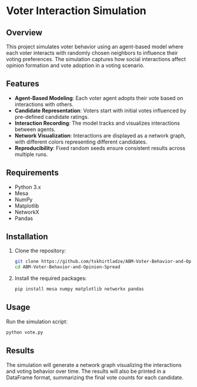 # Voter Interaction Simulation

## Overview
This project simulates voter behavior using an agent-based model where each voter interacts with randomly chosen neighbors to influence their voting preferences. The simulation captures how social interactions affect opinion formation and vote adoption in a voting scenario.

## Features
- **Agent-Based Modeling**: Each voter agent adopts their vote based on interactions with others.
- **Candidate Representation**: Voters start with initial votes influenced by pre-defined candidate ratings.
- **Interaction Recording**: The model tracks and visualizes interactions between agents.
- **Network Visualization**: Interactions are displayed as a network graph, with different colors representing different candidates.
- **Reproducibility**: Fixed random seeds ensure consistent results across multiple runs.

## Requirements
- Python 3.x
- Mesa
- NumPy
- Matplotlib
- NetworkX
- Pandas

## Installation
1. Clone the repository:
   ```bash
   git clone https://github.com/tskhirtladze/ABM-Voter-Behavior-and-Opinion-Spread.git
   cd ABM-Voter-Behavior-and-Opinion-Spread
    ```
   
2. Install the required packages:
    ```bash
   pip install mesa numpy matplotlib networkx pandas
   ```
   
## Usage
Run the simulation script:
```python
python vote.py
```

## Results
The simulation will generate a network graph visualizing the interactions and voting behavior over time. The results will also be printed in a DataFrame format, summarizing the final vote counts for each candidate.
